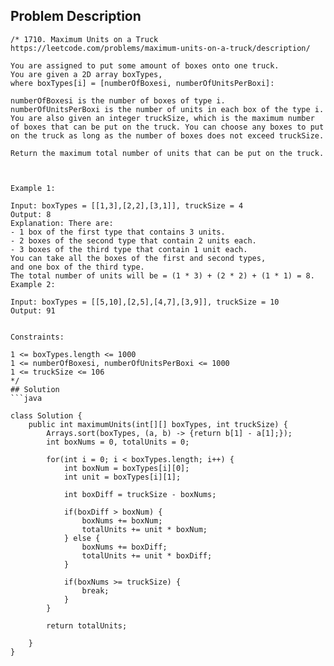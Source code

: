 ## Problem Description
```
/* 1710. Maximum Units on a Truck
https://leetcode.com/problems/maximum-units-on-a-truck/description/

You are assigned to put some amount of boxes onto one truck. 
You are given a 2D array boxTypes, 
where boxTypes[i] = [numberOfBoxesi, numberOfUnitsPerBoxi]:

numberOfBoxesi is the number of boxes of type i.
numberOfUnitsPerBoxi is the number of units in each box of the type i.
You are also given an integer truckSize, which is the maximum number 
of boxes that can be put on the truck. You can choose any boxes to put 
on the truck as long as the number of boxes does not exceed truckSize.

Return the maximum total number of units that can be put on the truck.

 

Example 1:

Input: boxTypes = [[1,3],[2,2],[3,1]], truckSize = 4
Output: 8
Explanation: There are:
- 1 box of the first type that contains 3 units.
- 2 boxes of the second type that contain 2 units each.
- 3 boxes of the third type that contain 1 unit each.
You can take all the boxes of the first and second types, 
and one box of the third type.
The total number of units will be = (1 * 3) + (2 * 2) + (1 * 1) = 8.
Example 2:

Input: boxTypes = [[5,10],[2,5],[4,7],[3,9]], truckSize = 10
Output: 91
 

Constraints:

1 <= boxTypes.length <= 1000
1 <= numberOfBoxesi, numberOfUnitsPerBoxi <= 1000
1 <= truckSize <= 106
*/
## Solution
```java

class Solution {
    public int maximumUnits(int[][] boxTypes, int truckSize) {
        Arrays.sort(boxTypes, (a, b) -> {return b[1] - a[1];});
        int boxNums = 0, totalUnits = 0;

        for(int i = 0; i < boxTypes.length; i++) {
            int boxNum = boxTypes[i][0];
            int unit = boxTypes[i][1];

            int boxDiff = truckSize - boxNums;

            if(boxDiff > boxNum) {
                boxNums += boxNum;
                totalUnits += unit * boxNum;
            } else {
                boxNums += boxDiff;
                totalUnits += unit * boxDiff;
            }

            if(boxNums >= truckSize) {
                break;
            }
        }

        return totalUnits;
        
    }
}
